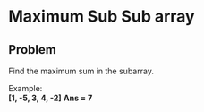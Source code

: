 # Maximum Sub Sub array

## Problem

Find the maximum sum in the subarray.

Example:  
**[1, -5, 3, 4, -2]**
**Ans = 7**
